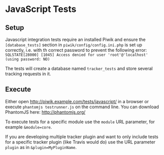# JavaScript Tests

## Setup
Javascript integration tests require an installed Piwik and ensure the `[database_tests]` section in `piwik/config/config.ini.php` is set up correctly, i.e. with th correct password to prevent the following error: `SQLSTATE[28000] [1045] Access denied for user 'root'@'localhost' (using password: NO)`

The tests will create a database named `tracker_tests` and store several tracking requests in it.

## Execute

Either open http://piwik.example.com/tests/javascript/ in a browser or execute `phantomjs testrunner.js` on the command line. You can download PhantomJS here: http://phantomjs.org/

To execute tests for a specific module use the `module` URL parameter, for example `&module=core`.

If you are developing multiple tracker plugin and want to only include tests for a specific tracker plugin (like Travis would do) use the URL parameter `plugin` as in `&plugin=MyPluginName`.
